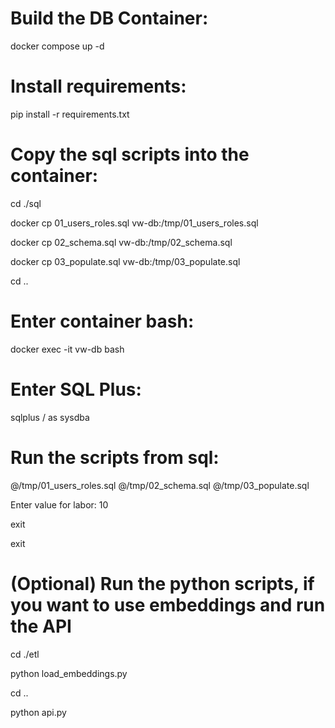 # Build the DB Container:

docker compose up -d

# Install requirements:

pip install -r requirements.txt

# Copy the sql scripts into the container:
cd ./sql

docker cp 01_users_roles.sql vw-db:/tmp/01_users_roles.sql

docker cp 02_schema.sql vw-db:/tmp/02_schema.sql

docker cp 03_populate.sql vw-db:/tmp/03_populate.sql

cd ..

# Enter container bash:

docker exec -it vw-db bash

# Enter SQL Plus:

sqlplus / as sysdba

# Run the scripts from sql:

@/tmp/01_users_roles.sql
@/tmp/02_schema.sql
@/tmp/03_populate.sql

Enter value for labor: 10

exit

exit

# (Optional) Run the python scripts, if you want to use embeddings and run the API

cd ./etl

python load_embeddings.py

cd ..

python api.py